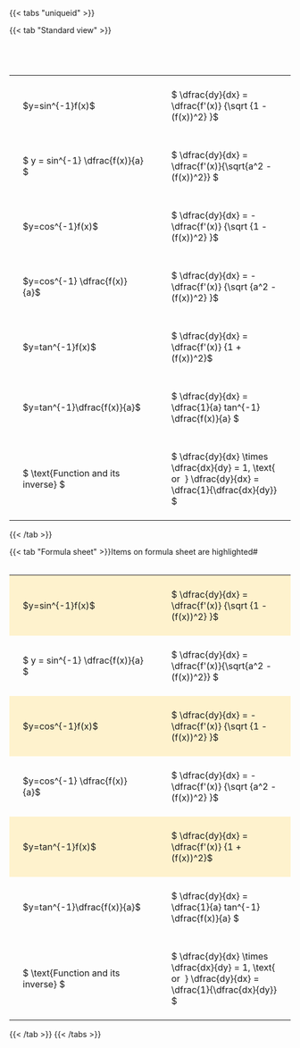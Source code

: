 ---
---

{{< tabs "uniqueid" >}}

{{< tab "Standard view" >}}

#  
<br>
<style type="text/css">
#T_a9c72 th.col_heading {
  text-align: left;
  font-size: 1em;
}
#T_a9c72 td {
  text-align: left;
  font-size: 1em;
  padding: 1.5em;
}
#T_a9c72_row0_col0, #T_a9c72_row1_col0, #T_a9c72_row2_col0, #T_a9c72_row3_col0, #T_a9c72_row4_col0, #T_a9c72_row5_col0, #T_a9c72_row6_col0 {
  width: 300px;
  white-space: pre-wrap;
}
#T_a9c72_row0_col1, #T_a9c72_row1_col1, #T_a9c72_row2_col1, #T_a9c72_row3_col1, #T_a9c72_row4_col1, #T_a9c72_row5_col1, #T_a9c72_row6_col1 {
  width: 400px;
  white-space: pre-wrap;
}
</style>
<table id="T_a9c72">
  <thead>
  </thead>
  <tbody>
    <tr>
      <td id="T_a9c72_row0_col0" class="data row0 col0" >$y=sin^{-1}f(x)$</td>
      <td id="T_a9c72_row0_col1" class="data row0 col1" >$ \dfrac{dy}{dx} = \dfrac{f'(x)} {\sqrt {1 - (f(x))^2} }$</td>
    </tr>
    <tr>
      <td id="T_a9c72_row1_col0" class="data row1 col0" >$ y = sin^{-1} \dfrac{f(x)}{a} $</td>
      <td id="T_a9c72_row1_col1" class="data row1 col1" >$ \dfrac{dy}{dx} = \dfrac{f'(x)}{\sqrt{a^2 - (f(x))^2}} $</td>
    </tr>
    <tr>
      <td id="T_a9c72_row2_col0" class="data row2 col0" >$y=cos^{-1}f(x)$</td>
      <td id="T_a9c72_row2_col1" class="data row2 col1" >$ \dfrac{dy}{dx} = - \dfrac{f'(x)} {\sqrt {1 - (f(x))^2} }$</td>
    </tr>
    <tr>
      <td id="T_a9c72_row3_col0" class="data row3 col0" >$y=cos^{-1} \dfrac{f(x)}{a}$</td>
      <td id="T_a9c72_row3_col1" class="data row3 col1" >$ \dfrac{dy}{dx} = - \dfrac{f'(x)} {\sqrt {a^2 - (f(x))^2} }$</td>
    </tr>
    <tr>
      <td id="T_a9c72_row4_col0" class="data row4 col0" >$y=tan^{-1}f(x)$</td>
      <td id="T_a9c72_row4_col1" class="data row4 col1" >$ \dfrac{dy}{dx} = \dfrac{f'(x)} {1 + (f(x))^2}$</td>
    </tr>
    <tr>
      <td id="T_a9c72_row5_col0" class="data row5 col0" >$y=tan^{-1}\dfrac{f(x)}{a}$</td>
      <td id="T_a9c72_row5_col1" class="data row5 col1" >$ \dfrac{dy}{dx} =  \dfrac{1}{a} tan^{-1} \dfrac{f(x)}{a} $</td>
    </tr>
    <tr>
      <td id="T_a9c72_row6_col0" class="data row6 col0" >$ \text{Function and its inverse} $</td>
      <td id="T_a9c72_row6_col1" class="data row6 col1" >$ \dfrac{dy}{dx} \times \dfrac{dx}{dy} = 1, \text{  or  } \dfrac{dy}{dx} = \dfrac{1}{\dfrac{dx}{dy}} $</td>
    </tr>
  </tbody>
</table>
{{< /tab >}}

{{< tab "Formula sheet" >}}Items on formula sheet are highlighted#  
<br>
<style type="text/css">
#T_866c4 th.col_heading {
  text-align: left;
  font-size: 1em;
}
#T_866c4 td {
  text-align: left;
  font-size: 1em;
  padding: 1.5em;
}
#T_866c4_row0_col0, #T_866c4_row2_col0, #T_866c4_row4_col0 {
  width: 300px;
  background-color: rgba(255,194,10, 0.2);
  white-space: pre-wrap;
}
#T_866c4_row0_col1, #T_866c4_row2_col1, #T_866c4_row4_col1 {
  width: 400px;
  background-color: rgba(255,194,10, 0.2);
  white-space: pre-wrap;
}
#T_866c4_row1_col0, #T_866c4_row3_col0, #T_866c4_row5_col0, #T_866c4_row6_col0 {
  width: 300px;
  white-space: pre-wrap;
}
#T_866c4_row1_col1, #T_866c4_row3_col1, #T_866c4_row5_col1, #T_866c4_row6_col1 {
  width: 400px;
  white-space: pre-wrap;
}
</style>
<table id="T_866c4">
  <thead>
  </thead>
  <tbody>
    <tr>
      <td id="T_866c4_row0_col0" class="data row0 col0" >$y=sin^{-1}f(x)$</td>
      <td id="T_866c4_row0_col1" class="data row0 col1" >$ \dfrac{dy}{dx} = \dfrac{f'(x)} {\sqrt {1 - (f(x))^2} }$</td>
    </tr>
    <tr>
      <td id="T_866c4_row1_col0" class="data row1 col0" >$ y = sin^{-1} \dfrac{f(x)}{a} $</td>
      <td id="T_866c4_row1_col1" class="data row1 col1" >$ \dfrac{dy}{dx} = \dfrac{f'(x)}{\sqrt{a^2 - (f(x))^2}} $</td>
    </tr>
    <tr>
      <td id="T_866c4_row2_col0" class="data row2 col0" >$y=cos^{-1}f(x)$</td>
      <td id="T_866c4_row2_col1" class="data row2 col1" >$ \dfrac{dy}{dx} = - \dfrac{f'(x)} {\sqrt {1 - (f(x))^2} }$</td>
    </tr>
    <tr>
      <td id="T_866c4_row3_col0" class="data row3 col0" >$y=cos^{-1} \dfrac{f(x)}{a}$</td>
      <td id="T_866c4_row3_col1" class="data row3 col1" >$ \dfrac{dy}{dx} = - \dfrac{f'(x)} {\sqrt {a^2 - (f(x))^2} }$</td>
    </tr>
    <tr>
      <td id="T_866c4_row4_col0" class="data row4 col0" >$y=tan^{-1}f(x)$</td>
      <td id="T_866c4_row4_col1" class="data row4 col1" >$ \dfrac{dy}{dx} = \dfrac{f'(x)} {1 + (f(x))^2}$</td>
    </tr>
    <tr>
      <td id="T_866c4_row5_col0" class="data row5 col0" >$y=tan^{-1}\dfrac{f(x)}{a}$</td>
      <td id="T_866c4_row5_col1" class="data row5 col1" >$ \dfrac{dy}{dx} =  \dfrac{1}{a} tan^{-1} \dfrac{f(x)}{a} $</td>
    </tr>
    <tr>
      <td id="T_866c4_row6_col0" class="data row6 col0" >$ \text{Function and its inverse} $</td>
      <td id="T_866c4_row6_col1" class="data row6 col1" >$ \dfrac{dy}{dx} \times \dfrac{dx}{dy} = 1, \text{  or  } \dfrac{dy}{dx} = \dfrac{1}{\dfrac{dx}{dy}} $</td>
    </tr>
  </tbody>
</table>
{{< /tab >}}
{{< /tabs >}}